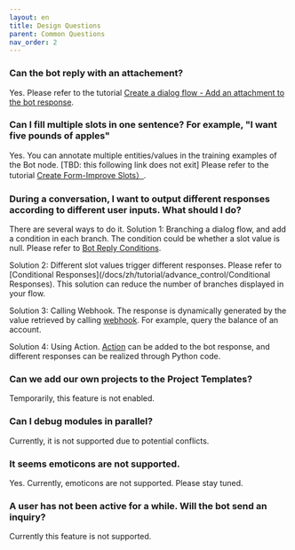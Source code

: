 ```yaml
---
layout: en
title: Design Questions
parent: Common Questions
nav_order: 2
---
```

<!---
### How do I get the URL when I customize the webhook?

Please refer to the tutorial[webhook](/docs/tutorial/webhook/01-webhook/)

### How to create consecutive multiple responses?

Please refer to the tutorial[Create conversation flow graph - add reply node](/docs/tutorial/flow/01-create-flow/#add-reply-node)

### Do not know the function of intents template

Please refer to the tutorial[Create Intent List](/docs/tutorial/node-template/user-global/)

### Does the initial node of the flow chart have a user option by default?

Please refer to the tutorial[Dialog Flow Graph Settings](/docs/tutorial/setting/)

### Add a node and then delete it. Is there an undo function?

Please refer to the tutorial[Undo/Redo](/docs/tutorial/setting/)

-->
### Can the bot reply with an attachement?
Yes. Please refer to the tutorial [Create a dialog flow - Add an attachment to the bot response](/docs/tutorial/flow/).

### Can I fill multiple slots in one sentence? For example, "I want five pounds of apples"
Yes. You can annotate multiple entities/values in the training examples of the Bot node.
[TBD: this following link does not exit] 
Please refer to the tutorial [Create Form-Improve Slots）](/docs/tutorial/flow/01-create-flow/). 

### During a conversation, I want to output different responses according to different user inputs. What should I do?
There are several ways to do it. 
Solution 1: Branching a dialog flow, and add a condition in each branch.  The condition could be whether a slot value is null. Please refer to [Bot Reply Conditions](/docs/zh/tutorial/advance_control/reply_conditions/). 

Solution 2: Different slot values trigger different responses. Please refer to [Conditional Responses](/docs/zh/tutorial/advance_control/Conditional Responses).  This solution can reduce the number of branches displayed in your flow. 

Solution 3: Calling Webhook. The response is dynamically generated by the value retrieved by calling [webhook](/docs/tutorial/webhook/02-webhook/). For example, query the balance of an account. 

Solution 4: Using Action. [Action](/docs/tutorial/tutorial/bot_action/) can be added to the bot response, and different responses can be realized through Python code.

### Can we add our own projects to the Project Templates?
Temporarily, this feature is not enabled. 

<!---
### ### Can the node convert the type?

Currently, only user input can be converted to a button,
You can change the "user input method" of the user input node to "click input"

### Shortcut key support: control c/z

You can use control c to quickly copy nodes to the pasteboard, and control z to undo the previous operation

### The node has errors and cannot be saved

If there is an error in a node, click **Save** when editing the node, and an error message will appear. If you want to use a node first, you can click **Close**
--->

### Can I debug modules in parallel?
Currently, it is not supported due to potential conflicts. 

### It seems emoticons are not supported. 
Yes. Currently, emoticons are not supported. Please stay tuned. 

### A user has not been active for a while. Will the bot send an inquiry?
Currently this feature is not supported.  
